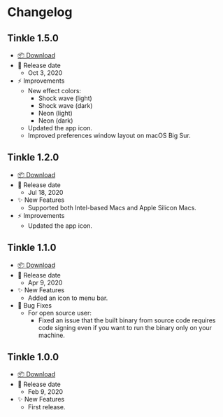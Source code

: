 # Changelog

## Tinkle 1.5.0

-   [📦 Download](https://github.com/pqrs-org/Tinkle/releases/download/v1.5.0/Tinkle-1.5.0.dmg)
-   📅 Release date
    -   Oct 3, 2020
-   ⚡️ Improvements
    -   New effect colors:
        -   Shock wave (light)
        -   Shock wave (dark)
        -   Neon (light)
        -   Neon (dark)
    -   Updated the app icon.
    -   Improved preferences window layout on macOS Big Sur.

## Tinkle 1.2.0

-   [📦 Download](https://github.com/pqrs-org/Tinkle/releases/download/v1.2.0/Tinkle-1.2.0.dmg)
-   📅 Release date
    -   Jul 18, 2020
-   ✨ New Features
    -   Supported both Intel-based Macs and Apple Silicon Macs.
-   ⚡️ Improvements
    -   Updated the app icon.

## Tinkle 1.1.0

-   [📦 Download](https://github.com/pqrs-org/Tinkle/releases/download/v1.1.0/Tinkle-1.1.0.dmg)
-   📅 Release date
    -   Apr 9, 2020
-   ✨ New Features
    -   Added an icon to menu bar.
-   🐛 Bug Fixes
    -   For open source user:
        -   Fixed an issue that the built binary from source code requires code signing even if you want to run the binary only on your machine.

## Tinkle 1.0.0

-   [📦 Download](https://github.com/pqrs-org/Tinkle/releases/download/v1.0.0/Tinkle-1.0.0.dmg)
-   📅 Release date
    -   Feb 9, 2020
-   ✨ New Features
    -   First release.
